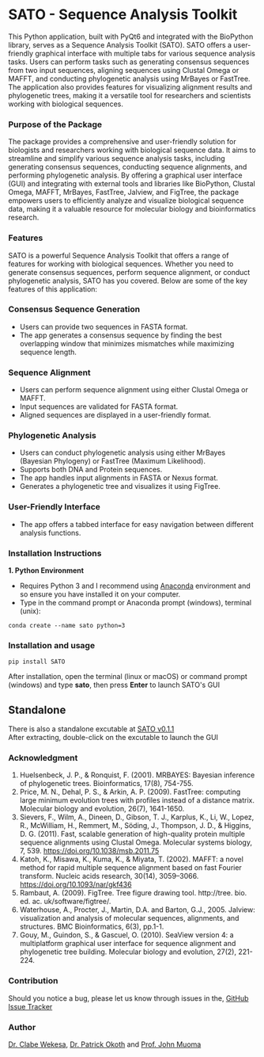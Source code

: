 # SATO - Sequence Analysis Toolkit
This Python application, built with PyQt6 and integrated with the BioPython library, serves as a Sequence Analysis Toolkit (SATO). SATO offers a user-friendly graphical interface with multiple tabs for various sequence analysis tasks. Users can perform tasks such as generating consensus sequences from two input sequences, aligning sequences using Clustal Omega or MAFFT, and conducting phylogenetic analysis using MrBayes or FastTree. The application also provides features for visualizing alignment results and phylogenetic trees, making it a versatile tool for researchers and scientists working with biological sequences. 
### Purpose of the Package
The package provides a comprehensive and user-friendly solution for biologists and researchers working with biological sequence data. It aims to streamline and simplify various sequence analysis tasks, including generating consensus sequences, conducting sequence alignments, and performing phylogenetic analysis. By offering a graphical user interface (GUI) and integrating with external tools and libraries like BioPython, Clustal Omega, MAFFT, MrBayes, FastTree, Jalview, and FigTree, the package empowers users to efficiently analyze and visualize biological sequence data, making it a valuable resource for molecular biology and bioinformatics research. 
### Features
SATO is a powerful Sequence Analysis Toolkit that offers a range of features for working with biological sequences. Whether you need to generate consensus sequences, perform sequence alignment, or conduct phylogenetic analysis, SATO has you covered. Below are some of the key features of this application:
### Consensus Sequence Generation
   - Users can provide two sequences in FASTA format.
   - The app generates a consensus sequence by finding the best overlapping window that minimizes mismatches while maximizing sequence length.
### Sequence Alignment
   - Users can perform sequence alignment using either Clustal Omega or MAFFT.
   - Input sequences are validated for FASTA format.
   - Aligned sequences are displayed in a user-friendly format.
### Phylogenetic Analysis
   - Users can conduct phylogenetic analysis using either MrBayes (Bayesian Phylogeny) or FastTree (Maximum Likelihood).
   - Supports both DNA and Protein sequences.
   - The app handles input alignments in FASTA or Nexus format.
   - Generates a phylogenetic tree and visualizes it using FigTree.
### User-Friendly Interface
   - The app offers a tabbed interface for easy navigation between different analysis functions. 
### Installation Instructions
**1. Python Environment** 
- Requires Python 3 and I recommend using [Anaconda](https://docs.anaconda.com/free/anaconda/install/index.html) environment and so ensure you have installed it on your computer.  
- Type in the command prompt or Anaconda prompt (windows), terminal (unix):

```shell
conda create --name sato python=3 
```

### Installation and usage

```shell
pip install SATO
```

After installation, open the terminal (linux or macOS) or command prompt (windows) and type **sato**, then press **Enter** to launch SATO's GUI

## Standalone
There is also a standalone excutable at [SATO v0.1.1](https://github.com/clabe-wekesa/SATO/releases/tag/v0.1.1)  
After extracting, double-click on the excutable to launch the GUI

### Acknowledgment
1. Huelsenbeck, J. P., & Ronquist, F. (2001). MRBAYES: Bayesian inference of phylogenetic trees. Bioinformatics, 17(8), 754-755.
2. Price, M. N., Dehal, P. S., & Arkin, A. P. (2009). FastTree: computing large minimum evolution trees with profiles instead of a distance matrix. Molecular biology and evolution, 26(7), 1641-1650.
3. Sievers, F., Wilm, A., Dineen, D., Gibson, T. J., Karplus, K., Li, W., Lopez, R., McWilliam, H., Remmert, M., Söding, J., Thompson, J. D., & Higgins, D. G. (2011). Fast, scalable generation of high-quality protein multiple sequence alignments using Clustal Omega. Molecular systems biology, 7, 539. https://doi.org/10.1038/msb.2011.75
4. Katoh, K., Misawa, K., Kuma, K., & Miyata, T. (2002). MAFFT: a novel method for rapid multiple sequence alignment based on fast Fourier transform. Nucleic acids research, 30(14), 3059–3066. https://doi.org/10.1093/nar/gkf436
5. Rambaut, A. (2009). FigTree. Tree figure drawing tool. http://tree. bio. ed. ac. uk/software/figtree/.
6. Waterhouse, A., Procter, J., Martin, D.A. and Barton, G.J., 2005. Jalview: visualization and analysis of molecular sequences, alignments, and structures. BMC Bioinformatics, 6(3), pp.1-1.
7. Gouy, M., Guindon, S., & Gascuel, O. (2010). SeaView version 4: a multiplatform graphical user interface for sequence alignment and phylogenetic tree building. Molecular biology and evolution, 27(2), 221-224.
### Contribution
Should you notice a bug, please let us know through issues in the, [GitHub Issue Tracker](https://github.com/clabe-wekesa/SATO/issues)

### Author
[Dr. Clabe Wekesa](https://www.ice.mpg.de/246268/group-members), [Dr. Patrick Okoth](https://mmust.ac.ke/staffprofiles/index.php/dr-patrick-okoth) and [Prof. John Muoma](https://mmust.ac.ke/staffprofiles/index.php/prof-john-vincent-omondi-muoma)
 


